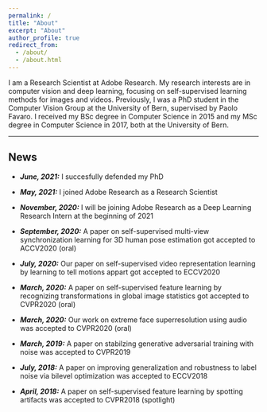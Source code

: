 ```yaml
---
permalink: /
title: "About"
excerpt: "About"
author_profile: true
redirect_from: 
  - /about/
  - /about.html
---
```


I am a Research Scientist at Adobe Research. My research interests are in computer vision and deep learning, focusing on self-supervised learning methods for images and videos.
Previously, I was a PhD student in the Computer Vision Group at the University of Bern, supervised by Paolo Favaro. I received my BSc degree in Computer Science in 2015 and my MSc degree in Computer Science in 2017, both at the University of Bern. 

---------

## News

* ***June, 2021:*** I succesfully defended my PhD  

* ***May, 2021:*** I joined Adobe Research as a Research Scientist

* ***November, 2020:*** I will be joining Adobe Research as a Deep Learning Research Intern at the beginning of 2021 

* ***September, 2020:*** A paper on self-supervised multi-view synchronization learning for 3D human pose estimation got accepted to ACCV2020 (oral)

* ***July, 2020:*** Our paper on self-supervised video representation learning by learning to tell motions appart got accepted to ECCV2020

* ***March, 2020:*** A paper on self-supervised feature learning by recognizing transformations in global image statistics got accepted to CVPR2020 (oral)

* ***March, 2020:*** Our work on extreme face superresolution using audio was accepted to CVPR2020 (oral)

* ***March, 2019:*** A paper on stabilzing generative adversarial training with noise was accepted to CVPR2019

* ***July, 2018:*** A paper on improving generalization and robustness to label noise via bilevel optimization was accepted to ECCV2018

* ***April, 2018:*** A paper on self-supervised feature learning by spotting artifacts was accepted to CVPR2018 (spotlight)

